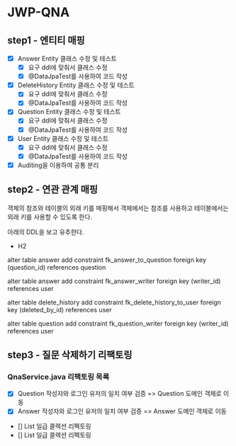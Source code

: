 # JWP-QNA
## step1 - 엔티티 매핑
- [x] Answer Entity 클래스 수정 및 테스트
    - [x] 요구 ddl에 맞춰서 클래스 수정
    - [x] @DataJpaTest를 사용하여 코드 작성
- [x] DeleteHistory Entity 클래스 수정 및 테스트
    - [x] 요구 ddl에 맞춰서 클래스 수정
    - [x] @DataJpaTest를 사용하여 코드 작성
- [x] Question Entity 클래스 수정 및 테스트
    - [x] 요구 ddl에 맞춰서 클래스 수정
    - [x] @DataJpaTest를 사용하여 코드 작성
- [x] User Entity 클래스 수정 및 테스트
    - [x] 요구 ddl에 맞춰서 클래스 수정
    - [x] @DataJpaTest를 사용하여 코드 작성
- [x] Auditing을 이용하여 공통 분리

## step2 - 연관 관계 매핑
객체의 참조와 테이블의 외래 키를 매핑해서 객체에서는 참조를 사용하고 테이블에서는 외래 키를 사용할 수 있도록 한다.

아래의 DDL을 보고 유추한다.
- H2

alter table answer
add constraint fk_answer_to_question
foreign key (question_id)
references question

alter table answer
add constraint fk_answer_writer
foreign key (writer_id)
references user

alter table delete_history
add constraint fk_delete_history_to_user
foreign key (deleted_by_id)
references user

alter table question
add constraint fk_question_writer
foreign key (writer_id)
references user

## step3 - 질문 삭제하기 리팩토링

### QnaService.java 리팩토링 목록
- [x] Question 작성자와 로그인 유저의 일치 여부 검증 => Question 도메인 객체로 이동
- [x] Answer 작성자와 로그인 유저의 일치 여부 검증 => Answer 도메인 객체로 이동
- [] List<DeleteHistory> 일급 콜렉션 리펙토링
- [] List<Answer> 일급 콜렉션 리펙토링